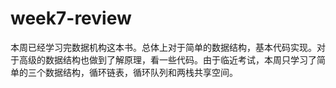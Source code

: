 # week7-review
本周已经学习完数据机构这本书。总体上对于简单的数据结构，基本代码实现。对于高级的数据结构也做到了解原理，看一些代码。由于临近考试，本周只学习了简单的三个数据结构，循环链表，循环队列和两栈共享空间。
